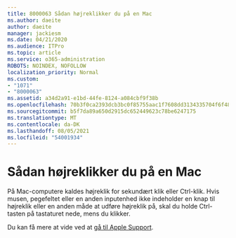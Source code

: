 ```yaml
---
title: 8000063 Sådan højreklikker du på en Mac
ms.author: daeite
author: daeite
manager: jackiesm
ms.date: 04/21/2020
ms.audience: ITPro
ms.topic: article
ms.service: o365-administration
ROBOTS: NOINDEX, NOFOLLOW
localization_priority: Normal
ms.custom:
- "1071"
- "8000063"
ms.assetid: a34d2a91-e1bd-44fe-8124-a084cbf9f38b
ms.openlocfilehash: 70b3f0ca2393dcb3bc0f85755aac1f7608dd3134335704f6f48af43fb33b4af8
ms.sourcegitcommit: b5f7da89a650d2915dc652449623c78be6247175
ms.translationtype: MT
ms.contentlocale: da-DK
ms.lasthandoff: 08/05/2021
ms.locfileid: "54001934"
---
```

# <a name="how-to-right-click-on-a-mac"></a>Sådan højreklikker du på en Mac

På Mac-computere kaldes højreklik for sekundært klik eller Ctrl-klik. Hvis musen, pegefeltet eller en anden inputenhed ikke indeholder en knap til højreklik eller en  anden måde at udføre højreklik på, skal du holde Ctrl-tasten på tastaturet nede, mens du klikker.
  
Du kan få mere at vide ved at [gå til Apple Support](https://go.microsoft.com/fwlink/?linkid=2022220&amp;clcid=0x409).
  